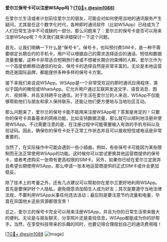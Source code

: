 **爱尔兰保号卡可以注册WSApp吗？[[TG💪+ @esim1088](https://t.me/s/esim1088)]**

在爱尔兰生活或者计划前往爱尔兰的朋友，可能会对如何使用当地的通讯服务产生疑问。尤其是在这个数字化时代，各种即时通讯软件（比如WSApp）已经成为了人们日常生活中不可或缺的一部分。那么问题来了：爱尔兰的保号卡是否可以用来注册WSApp呢？今天我们就来详细探讨一下这个问题。

首先，让我们明确一下什么是“保号卡”。保号卡，也叫预付费SIM卡，是一种不需要绑定长期合约的手机卡。用户可以根据自己的需求选择适合的通话、短信和数据流量套餐。这种卡非常适合短期旅行者或不想被长期合同束缚的人群。爱尔兰作为一个高度依赖移动通信的社会，保号卡的选择自然是非常丰富的。无论是本地运营商还是国际品牌，都能提供多种多样的保号卡方案。

接下来我们来说说WSApp。WSApp是一个非常受欢迎的即时通讯应用程序，类似于国内的微信或WhatsApp。它允许用户通过互联网发送文字、语音消息、图片、视频等，并且支持跨平台通信。对于生活在爱尔兰的人来说，WSApp不仅能够帮助他们与朋友和家人保持联系，还能让他们更方便地与当地社区互动。

那么问题来了，爱尔兰的保号卡能不能用来注册WSApp呢？答案是肯定的！只要你的保号卡具备基本的网络功能，比如支持数据流量，那么就可以顺利地注册并使用WSApp。不过需要注意的是，在注册过程中可能需要输入有效的手机号码以及验证码。因此，确保你的保号卡处于正常工作状态并且可以接收短信或电话是非常重要的。

当然了，在实际操作中可能会遇到一些小插曲。例如，有些保号卡可能因为某些限制而无法正常使用WSApp的功能。这时候你可以尝试更换其他运营商提供的保号卡，或者考虑购买一张带有更高权限的SIM卡。另外，如果你已经在爱尔兰定居并且希望长期使用WSApp，那么申请一张本地运营商提供的正式SIM卡或许会更加稳妥。

除了技术上的考量之外，还有几点建议可以帮助你在爱尔兰更好地利用WSApp。首先是要保护好个人隐私，避免随意添加陌生人成为好友；其次是要遵守当地法律法规，不要利用WSApp从事任何违法活动；最后则是要注意节约流量和电量，毕竟在异国他乡这些资源都很宝贵！

总之，爱尔兰的保号卡完全可以用来注册WSApp，并且为你的日常生活带来极大的便利。无论是与朋友聊天、分享照片还是查找信息，WSApp都能成为你的好帮手。当然，在享受科技带来的乐趣的同时，也要记得合理规划自己的通讯费用哦！

[[TG💪+ @esim1088](https://t.me/s/esim1088) ![Image](https://i.postimg.cc/4NQfJmqS/Snipaste-2025-05-13-00-14-12.png)]